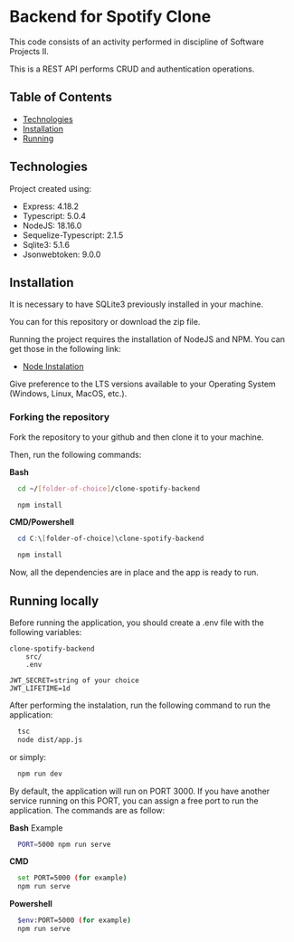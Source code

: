 
# Backend for Spotify Clone

This code consists of an activity performed in discipline of Software Projects II.

This is a REST API performs CRUD and authentication operations.


## Table of Contents
* [Technologies](#technologies)
* [Installation](#technologies)
* [Running](#running-locally)
## Technologies

Project created using:

* Express: 4.18.2
* Typescript: 5.0.4
* NodeJS: 18.16.0
* Sequelize-Typescript: 2.1.5
* Sqlite3: 5.1.6
* Jsonwebtoken: 9.0.0



## Installation
It is necessary to have SQLite3 previously installed in your machine.

You can for this repository or download the zip file.

Running the project requires the installation of NodeJS and NPM. You can get those in the following link:

* [Node Instalation](https://nodejs.org/en)

Give preference to the LTS versions available to your Operating System (Windows, Linux, MacOS, etc.).

### Forking the repository

Fork the repository to your github and then clone it to your machine.

Then, run the following commands:

**Bash**
```bash
  cd ~/[folder-of-choice]/clone-spotify-backend

  npm install
```
**CMD/Powershell**
```powershell
  cd C:\[folder-of-choice]\clone-spotify-backend

  npm install
```
Now, all the dependencies are in place and the app is ready to run.
## Running locally

Before running the application, you should create a .env file with the following variables:

```
clone-spotify-backend
    src/
    .env
```

```
JWT_SECRET=string of your choice
JWT_LIFETIME=1d
```

After performing the instalation, run the following command to run the application:

```bash
  tsc
  node dist/app.js
```
or simply:

```bash
  npm run dev
```
By default, the application will run on PORT 3000. If you have another service running on this PORT, you can assign a free port to run the application. The commands are as follow:

**Bash**
Example
```bash
  PORT=5000 npm run serve
```
**CMD**
```bash
  set PORT=5000 (for example)
  npm run serve
```
**Powershell**
```bash
  $env:PORT=5000 (for example)
  npm run serve
```
